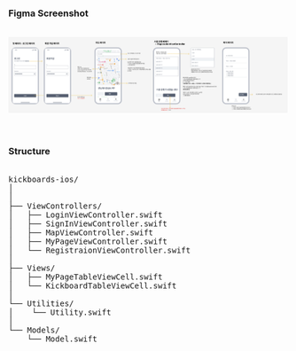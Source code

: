 
### Figma Screenshot

&nbsp;&nbsp;&nbsp;&nbsp;<img src="FigmaScreenshot.png"><br/><br/>

#

### Structure

<pre>  
kickboards-ios/
│
│
├── ViewControllers/
│   ├── LoginViewController.swift
│   ├── SignInViewController.swift
│   ├── MapViewController.swift
│   ├── MyPageViewController.swift
│   └── RegistraionViewController.swift
│
├── Views/
│   ├── MyPageTableViewCell.swift
│   └── KickboardTableViewCell.swift
│
└── Utilities/
│    └── Utility.swift
│
└── Models/
    └── Model.swift
    
</pre>
